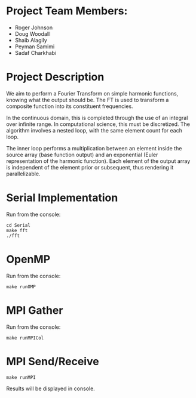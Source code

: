 # Project Team Members:

- Roger Johnson
- Doug Woodall
- Shaib Alagily
- Peyman Samimi
- Sadaf Charkhabi

# Project Description

We aim to perform a Fourier Transform on simple harmonic functions, knowing what the output should be. The FT is used to transform a composite function into its constituent frequencies.

In the continuous domain, this is completed through the use of an integral over infinite range. In computational science, this must be discretized. The algorithm involves a nested loop, with the same element count for each loop.

The inner loop performs a multiplication between an element inside the source array (base function output) and an exponential (Euler representation of the harmonic function). Each element of the output array is independent of the element prior or subsequent, thus rendering it parallelizable.

# Serial Implementation

Run from the console:

```
cd Serial
make fft
./fft
```

# OpenMP

Run from the console:

```
make runOMP
```

# MPI Gather

Run from the console:

```
make runMPICol
```

# MPI Send/Receive

```
make runMPI
```

Results will be displayed in console.

